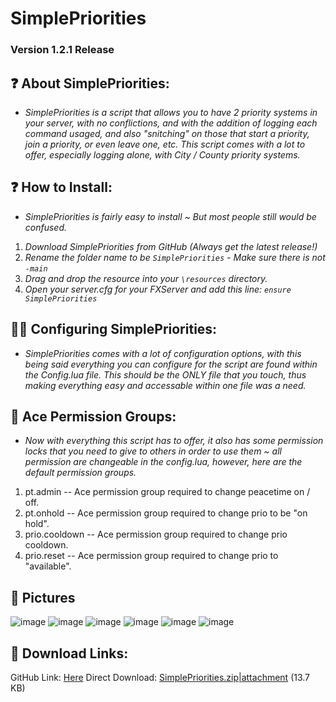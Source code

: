 # SimplePriorities

### Version 1.2.1 Release

## ❓ About SimplePriorities:

- _SimplePriorities is a script that allows you to have 2 priority systems in your server, with no conflictions, and with the addition of logging each command usaged, and also "snitching" on those that start a priority, join a priority, or even leave one, etc. This script comes with a lot to offer, especially logging alone, with City / County priority systems._

## ❓ How to Install:

- _SimplePriorities is fairly easy to install ~ But most people still would be confused._

1. _Download SimplePriorities from GitHub (Always get the latest release!)_
2. _Rename the folder name to be `SimplePriorities` - Make sure there is not `-main`_
3. _Drag and drop the resource into your `\resources` directory._
4. _Open your server.cfg for your FXServer and add this line: `ensure SimplePriorities`_

## 🧑‍💻 Configuring SimplePriorities:

- _SimplePriorities comes with a lot of configuration options, with this being said everything you can configure for the script are found within the Config.lua file. This should be the ONLY file that you touch, thus making everything easy and accessable within one file was a need._

## 🔐 Ace Permission Groups:

- _Now with everything this script has to offer, it also has some permission locks that you need to give to others in order to use them ~ all permission are changeable in the config.lua, however, here are the default permission groups._

1. pt.admin -- Ace permission group required to change peacetime on / off.
2. pt.onhold -- Ace permission group required to change prio to be "on hold".
3. prio.cooldown -- Ace permission group required to change prio cooldown.
4. prio.reset -- Ace permission group required to change prio to "available".

## 📸 Pictures

<p align="center">

![image](https://github.com/Fadinlaws123/SimplePriorities/assets/144308790/1e6444a2-2ec4-4035-84ef-c25e685554fe) 
![image](https://github.com/Fadinlaws123/SimplePriorities/assets/144308790/6fb7a6f5-9332-43e1-afe4-1383269c7ad5) 
![image](https://github.com/Fadinlaws123/SimplePriorities/assets/144308790/2d321198-bb9e-4731-8280-a0c9c8eb79d7) 
![image](https://github.com/Fadinlaws123/SimplePriorities/assets/144308790/a2a43c2b-92ef-47f0-b75b-c542f90f269e) 
![image](https://github.com/Fadinlaws123/SimplePriorities/assets/144308790/17622e96-1ede-4a13-ba79-96633754e509)
![image](https://github.com/Fadinlaws123/SimplePriorities/assets/144308790/6c182874-0a89-42bb-bca4-8c9660f33010)
</p>

## :link: Download Links:

GitHub Link: [Here](https://github.com/Fadinlaws123/SimplePriorities/releases/latest)
Direct Download: [SimplePriorities.zip|attachment](upload://dlaZ7e1zTLDqeOGK07LpFaFoL6a.zip) (13.7 KB)
